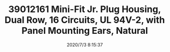 ﻿---
layout: post 
title: 39012161 Mini-Fit Jr. Plug Housing, Dual Row, 16 Circuits, UL 94V-2, with Panel Mounting Ears, Natural
tags: 5557
categories: housing-terminal
overview: Mini-Fit Jr. Plug Housing, Dual Row, 16 Circuits, UL 94V-2, with Panel Mounting Ears, Natural
part_number: 39012161
thumb_img: static/202007/421-thumb-20200703161613.jpg
small_img: static/202007/421-20200703161613.jpg
date: 2020/7/3 8:15:37
---



